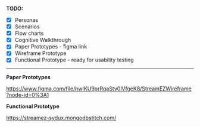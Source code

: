 **TODO:**
- [X] Personas
- [X] Scenarios
- [X] Flow charts
- [X] Cognitive Walkthrough
- [X] Paper Prototypes - figma link
- [X] Wireframe Prototype
- [X] Functional Prototype - ready for usability testing

---

**Paper Prototypes**

https://www.figma.com/file/hwIKU9prRqaStv0lVfgeK8/StreamEZWireframe?node-id=0%3A1

**Functional Prototype**

https://streamez-sydux.mongodbstitch.com/
